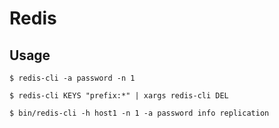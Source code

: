 # Redis

## Usage

    $ redis-cli -a password -n 1

    $ redis-cli KEYS "prefix:*" | xargs redis-cli DEL

    $ bin/redis-cli -h host1 -n 1 -a password info replication
